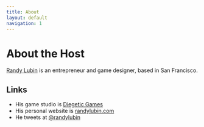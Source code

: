 ```yaml
---
title: About
layout: default
navigation: 1
---
```


# About the Host

[Randy Lubin](https://randylubin.com) is an entrepreneur and game designer, based in San Francisco.

## Links

* His game studio is [Diegetic Games](https://diegeticgames.com/)
* His personal website is [randylubin.com](https://randylubin.com)
* He tweets at [@randylubin](https://twitter.com/randylubin)
